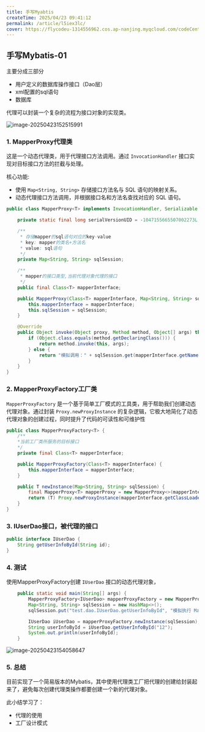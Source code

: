 ```yaml
---
title: 手写Myabtis
createTime: 2025/04/23 09:41:12
permalink: /article/l5iex3lc/
cover: https://flycodeu-1314556962.cos.ap-nanjing.myqcloud.com/codeCenterImg/%E5%BE%AE%E4%BF%A1%E5%9B%BE%E7%89%87_20250423155643.jpg
---
```




## 手写Mybatis-01

主要分成三部分

- 用户定义的数据库操作接口（Dao层）
- xml配置的sql语句
- 数据库

代理可以封装一个复杂的流程为接口对象的实现类。

![image-20250423152515991](https://flycodeu-1314556962.cos.ap-nanjing.myqcloud.com/codeCenterImg/image-20250423152515991.png)

### 1. MapperProxy代理类

这是一个动态代理类，用于代理接口方法调用。通过 `InvocationHandler` 接口实现对目标接口方法的拦截与处理。

核心功能: 

- 使用 `Map<String, String>` 存储接口方法名与 SQL 语句的映射关系。
- 动态代理接口方法调用，并根据接口名和方法名查找对应的 SQL 语句。

```java
public class MapperProxy<T> implements InvocationHandler, Serializable {

    private static final long serialVersionUID = -1047155665507002273L;

    /**
     * 存储mapper的sql语句对应的key-value
     * key: mapper的类名+方法名
     * value: sql语句
     */
    private Map<String, String> sqlSession;

    /**
     * mapper的接口类型,当前代理对象代理的接口
     */
    public final Class<T> mapperInterface;

    public MapperProxy(Class<T> mapperInterface, Map<String, String> sqlSession) {
        this.mapperInterface = mapperInterface;
        this.sqlSession = sqlSession;
    }

    @Override
    public Object invoke(Object proxy, Method method, Object[] args) throws Throwable {
        if (Object.class.equals(method.getDeclaringClass())) {
            return method.invoke(this, args);
        } else {
            return "模拟调用：" + sqlSession.get(mapperInterface.getName() + "." + method.getName());
        }
    }
}
```

### 2. MapperProxyFactory工厂类

`MapperProxyFactory` 是一个基于简单工厂模式的工具类，用于帮助我们创建动态代理对象。通过封装 `Proxy.newProxyInstance` 的复杂逻辑，它极大地简化了动态代理对象的创建过程，同时提升了代码的可读性和可维护性

```java
public class MapperProxyFactory<T> {
    /**
    *当前工厂类所服务的目标接口
    */
    private final Class<T> mapperInterface;

    public MapperProxyFactory(Class<T> mapperInterface) {
        this.mapperInterface = mapperInterface;
    }

    public T newInstance(Map<String, String> sqlSession) {
        final MapperProxy<T> mapperProxy = new MapperProxy<>(mapperInterface, sqlSession);
        return (T) Proxy.newProxyInstance(mapperInterface.getClassLoader(), new Class[]{mapperInterface}, mapperProxy);
    }
}
```

### 3. IUserDao接口，被代理的接口

```java
public interface IUserDao {
    String getUserInfoById(String id);
}
```

### 4. 测试

使用MapperProxyFactory创建 `IUserDao` 接口的动态代理对象，

```java
    public static void main(String[] args) {
        MapperProxyFactory<IUserDao> mapperProxyFactory = new MapperProxyFactory<>(IUserDao.class);
        Map<String, String> sqlSession = new HashMap<>();
        sqlSession.put("test.dao.IUserDao.getUserInfoById", "模拟执行 Mapper.xml 中 SQL 语句的操作：根据id查找用户信息");

        IUserDao iUserDao = mapperProxyFactory.newInstance(sqlSession);
        String userInfoById = iUserDao.getUserInfoById("12");
        System.out.println(userInfoById);
    }
```

![image-20250423154058647](https://flycodeu-1314556962.cos.ap-nanjing.myqcloud.com/codeCenterImg/image-20250423154058647.png)



### 5. 总结

目前实现了一个简易版本的Mybatis，其中使用代理类工厂把代理的创建给封装起来了，避免每次创建代理类操作都要创建一个新的代理对象。

此小结学习了：

- 代理的使用
- 工厂设计模式
